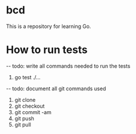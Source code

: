 # bcd

This is a repository for learning Go. 


# How to run tests

-- todo: write all commands needed to run the tests

1. go test ./...

-- todo: document all git commands used

1. git clone 
2. git checkout
3. git commit -am
4. git push
5. git pull